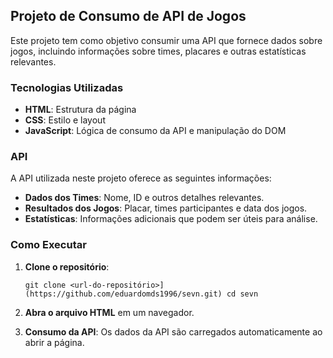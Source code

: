 
## Projeto de Consumo de API de Jogos

Este projeto tem como objetivo consumir uma API que fornece dados sobre jogos, incluindo informações sobre times, placares e outras estatísticas relevantes.

### Tecnologias Utilizadas

-   **HTML**: Estrutura da página
-   **CSS**: Estilo e layout
-   **JavaScript**: Lógica de consumo da API e manipulação do DOM

### API

A API utilizada neste projeto oferece as seguintes informações:

-   **Dados dos Times**: Nome, ID e outros detalhes relevantes.
-   **Resultados dos Jogos**: Placar, times participantes e data dos jogos.
-   **Estatísticas**: Informações adicionais que podem ser úteis para análise.

### Como Executar

1.  **Clone o repositório**:
  
    `git clone <url-do-repositório>](https://github.com/eduardomds1996/sevn.git)
    cd sevn` 
    
2.  **Abra o arquivo HTML** em um navegador.
    
3.  **Consumo da API**: Os dados da API são carregados automaticamente ao abrir a página.

